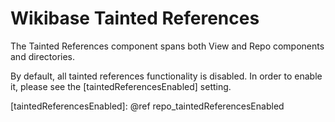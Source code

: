 # Wikibase Tainted References

The Tainted References component spans both View and Repo components and directories.

By default, all tainted references functionality is disabled.
In order to enable it, please see the [taintedReferencesEnabled] setting.

[taintedReferencesEnabled]: @ref repo_taintedReferencesEnabled
